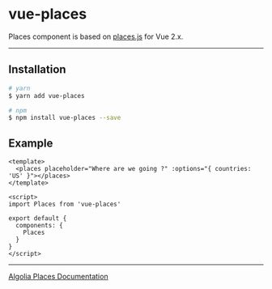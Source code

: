 # vue-places

Places component is based on [places.js](https://github.com/algolia/places) for Vue 2.x.

---------------

## Installation

```bash
# yarn
$ yarn add vue-places

# npm
$ npm install vue-places --save
```

## Example

```vue
<template>
  <places placeholder="Where are we going ?" :options="{ countries: 'US' }"></places>
</template>

<script>
import Places from 'vue-places'

export default {
  components: {
    Places
  }
}
</script>
```

---------------

[Algolia Places Documentation](https://community.algolia.com/places/documentation.html#options)
